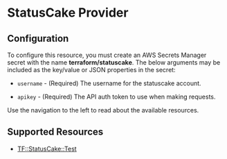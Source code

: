# StatusCake Provider

## Configuration

To configure this resource, you must create an AWS Secrets Manager secret with the name **terraform/statuscake**. The below arguments may be included as the key/value or JSON properties in the secret:

* ``username`` - (Required) The username for the statuscake account.

* ``apikey`` - (Required) The API auth token to use when making requests.

Use the navigation to the left to read about the available resources.


## Supported Resources

* [TF::StatusCake::Test](../resources/statuscake/TF-StatusCake-Test/docs/README.md)